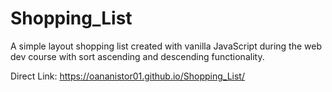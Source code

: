# Shopping_List

A simple layout shopping list created with vanilla JavaScript during the web dev course with sort ascending and descending functionality.

Direct Link: https://oananistor01.github.io/Shopping_List/

